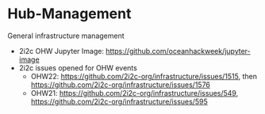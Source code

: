 # Hub-Management

General infrastructure management


- 2i2c OHW Jupyter Image: https://github.com/oceanhackweek/jupyter-image
- 2i2c issues opened for OHW events
  - OHW22: https://github.com/2i2c-org/infrastructure/issues/1515, then https://github.com/2i2c-org/infrastructure/issues/1576
  - OHW21: https://github.com/2i2c-org/infrastructure/issues/549, https://github.com/2i2c-org/infrastructure/issues/595
